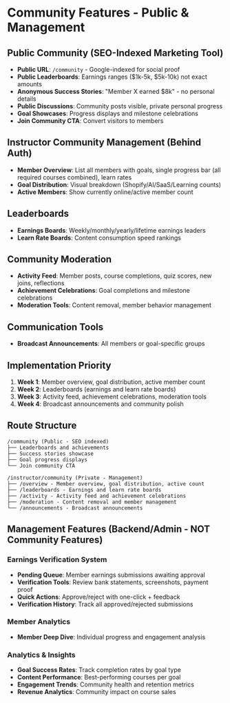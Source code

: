 # Community Features - Public & Management

## Public Community (SEO-Indexed Marketing Tool)
- **Public URL**: `/community` - Google-indexed for social proof
- **Public Leaderboards**: Earnings ranges ($1k-5k, $5k-10k) not exact amounts
- **Anonymous Success Stories**: "Member X earned $8k" - no personal details
- **Public Discussions**: Community posts visible, private personal progress
- **Goal Showcases**: Progress displays and milestone celebrations
- **Join Community CTA**: Convert visitors to members

## Instructor Community Management (Behind Auth)
- **Member Overview**: List all members with goals, single progress bar (all required courses combined), learn rates
- **Goal Distribution**: Visual breakdown (Shopify/AI/SaaS/Learning counts)
- **Active Members**: Show currently online/active member count

## Leaderboards
- **Earnings Boards**: Weekly/monthly/yearly/lifetime earnings leaders
- **Learn Rate Boards**: Content consumption speed rankings

## Community Moderation
- **Activity Feed**: Member posts, course completions, quiz scores, new joins, reflections
- **Achievement Celebrations**: Goal completions and milestone celebrations
- **Moderation Tools**: Content removal, member behavior management

## Communication Tools
- **Broadcast Announcements**: All members or goal-specific groups

## Implementation Priority
1. **Week 1**: Member overview, goal distribution, active member count
2. **Week 2**: Leaderboards (earnings and learn rate boards)
3. **Week 3**: Activity feed, achievement celebrations, moderation tools
4. **Week 4**: Broadcast announcements and community polish

## Route Structure
```
/community (Public - SEO indexed)
├── Leaderboards and achievements
├── Success stories showcase  
├── Goal progress displays
└── Join community CTA

/instructor/community (Private - Management)
├── /overview - Member overview, goal distribution, active count
├── /leaderboards - Earnings and learn rate boards
├── /activity - Activity feed and achievement celebrations  
├── /moderation - Content removal and member management
└── /announcements - Broadcast announcements
```

## Management Features (Backend/Admin - NOT Community Features)

### Earnings Verification System
- **Pending Queue**: Member earnings submissions awaiting approval
- **Verification Tools**: Review bank statements, screenshots, payment proof
- **Quick Actions**: Approve/reject with one-click + feedback
- **Verification History**: Track all approved/rejected submissions

### Member Analytics
- **Member Deep Dive**: Individual progress and engagement analysis

### Analytics & Insights
- **Goal Success Rates**: Track completion rates by goal type
- **Content Performance**: Best-performing courses per goal
- **Engagement Trends**: Community health and retention metrics
- **Revenue Analytics**: Community impact on course sales